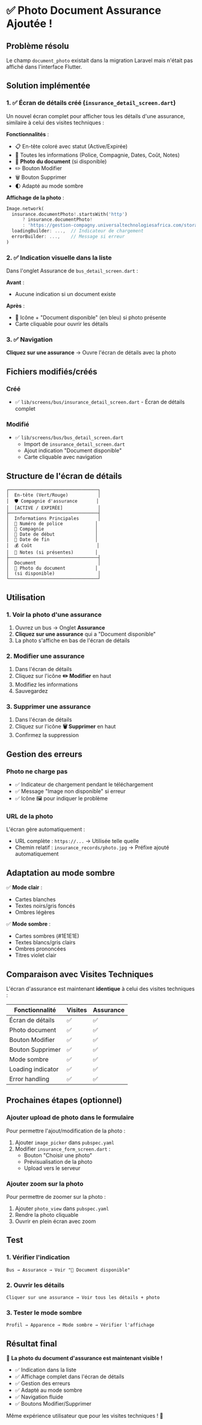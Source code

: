 # ✅ Photo Document Assurance Ajoutée !

## Problème résolu

Le champ `document_photo` existait dans la migration Laravel mais n'était pas affiché dans l'interface Flutter.

## Solution implémentée

### 1. ✅ Écran de détails créé (`insurance_detail_screen.dart`)

Un nouvel écran complet pour afficher tous les détails d'une assurance, similaire à celui des visites techniques :

**Fonctionnalités** :
- 📋 En-tête coloré avec statut (Active/Expirée)
- 📝 Toutes les informations (Police, Compagnie, Dates, Coût, Notes)
- 📸 **Photo du document** (si disponible)
- ✏️ Bouton Modifier
- 🗑️ Bouton Supprimer
- 🌓 Adapté au mode sombre

**Affichage de la photo** :
```dart
Image.network(
  insurance.documentPhoto!.startsWith('http')
      ? insurance.documentPhoto!
      : 'https://gestion-compagny.universaltechnologiesafrica.com/storage/${insurance.documentPhoto!}',
  loadingBuilder: ...,  // Indicateur de chargement
  errorBuilder: ...,    // Message si erreur
)
```

### 2. ✅ Indication visuelle dans la liste

Dans l'onglet Assurance de `bus_detail_screen.dart` :

**Avant** :
- Aucune indication si un document existe

**Après** :
- 📎 Icône + "Document disponible" (en bleu) si photo présente
- Carte cliquable pour ouvrir les détails

### 3. ✅ Navigation

**Cliquez sur une assurance** → Ouvre l'écran de détails avec la photo

## Fichiers modifiés/créés

### Créé
- ✅ `lib/screens/bus/insurance_detail_screen.dart` - Écran de détails complet

### Modifié
- ✅ `lib/screens/bus/bus_detail_screen.dart`
  - Import de `insurance_detail_screen.dart`
  - Ajout indication "Document disponible"
  - Carte cliquable avec navigation

## Structure de l'écran de détails

```
┌─────────────────────────────────┐
│  En-tête (Vert/Rouge)           │
│  🛡️ Compagnie d'assurance       │
│  [ACTIVE / EXPIRÉE]             │
├─────────────────────────────────┤
│  Informations Principales       │
│  📛 Numéro de police            │
│  🏢 Compagnie                   │
│  📅 Date de début               │
│  📅 Date de fin                 │
│  💰 Coût                        │
│  📝 Notes (si présentes)        │
├─────────────────────────────────┤
│  Document                       │
│  📸 Photo du document           │
│  (si disponible)                │
└─────────────────────────────────┘
```

## Utilisation

### 1. Voir la photo d'une assurance

1. Ouvrez un bus → Onglet **Assurance**
2. **Cliquez sur une assurance** qui a "Document disponible"
3. La photo s'affiche en bas de l'écran de détails

### 2. Modifier une assurance

1. Dans l'écran de détails
2. Cliquez sur l'icône **✏️ Modifier** en haut
3. Modifiez les informations
4. Sauvegardez

### 3. Supprimer une assurance

1. Dans l'écran de détails
2. Cliquez sur l'icône **🗑️ Supprimer** en haut
3. Confirmez la suppression

## Gestion des erreurs

### Photo ne charge pas
- ✅ Indicateur de chargement pendant le téléchargement
- ✅ Message "Image non disponible" si erreur
- ✅ Icône 🖼️ pour indiquer le problème

### URL de la photo
L'écran gère automatiquement :
- URL complète : `https://...` → Utilisée telle quelle
- Chemin relatif : `insurance_records/photo.jpg` → Préfixe ajouté automatiquement

## Adaptation au mode sombre

✅ **Mode clair** :
- Cartes blanches
- Textes noirs/gris foncés
- Ombres légères

✅ **Mode sombre** :
- Cartes sombres (#1E1E1E)
- Textes blancs/gris clairs
- Ombres prononcées
- Titres violet clair

## Comparaison avec Visites Techniques

L'écran d'assurance est maintenant **identique** à celui des visites techniques :

| Fonctionnalité | Visites | Assurance |
|----------------|---------|-----------|
| Écran de détails | ✅ | ✅ |
| Photo document | ✅ | ✅ |
| Bouton Modifier | ✅ | ✅ |
| Bouton Supprimer | ✅ | ✅ |
| Mode sombre | ✅ | ✅ |
| Loading indicator | ✅ | ✅ |
| Error handling | ✅ | ✅ |

## Prochaines étapes (optionnel)

### Ajouter upload de photo dans le formulaire

Pour permettre l'ajout/modification de la photo :

1. Ajouter `image_picker` dans `pubspec.yaml`
2. Modifier `insurance_form_screen.dart` :
   - Bouton "Choisir une photo"
   - Prévisualisation de la photo
   - Upload vers le serveur

### Ajouter zoom sur la photo

Pour permettre de zoomer sur la photo :

1. Ajouter `photo_view` dans `pubspec.yaml`
2. Rendre la photo cliquable
3. Ouvrir en plein écran avec zoom

## Test

### 1. Vérifier l'indication
```
Bus → Assurance → Voir "📎 Document disponible"
```

### 2. Ouvrir les détails
```
Cliquer sur une assurance → Voir tous les détails + photo
```

### 3. Tester le mode sombre
```
Profil → Apparence → Mode sombre → Vérifier l'affichage
```

## Résultat final

🎉 **La photo du document d'assurance est maintenant visible !**

- ✅ Indication dans la liste
- ✅ Affichage complet dans l'écran de détails
- ✅ Gestion des erreurs
- ✅ Adapté au mode sombre
- ✅ Navigation fluide
- ✅ Boutons Modifier/Supprimer

Même expérience utilisateur que pour les visites techniques ! 🚀
